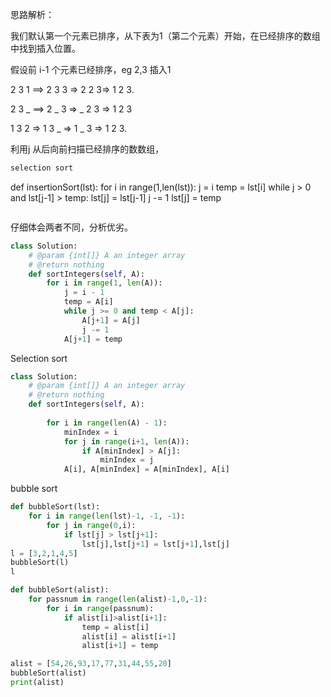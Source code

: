 思路解析：

我们默认第一个元素已排序，从下表为1（第二个元素）开始，在已经排序的数组中找到插入位置。 

假设前 i-1 个元素已经排序，eg 2,3 插入1

2 3 1 ==\> 2 3 3 =\> 2 2 3=\> 1 2 3.

2 3 \_ ==\> 2 \_ 3 =\> \_ 2 3 =\> 1 2 3

1 3 2 =\> 1 3 \_ =\> 1 \_ 3 =\> 1 2 3.

利用j 从后向前扫描已经排序的数数组，

```python
selection sort
```
def insertionSort(lst):
    for i in range(1,len(lst)):
        j = i
        temp = lst[i]
        while j > 0 and lst[j-1] > temp:
            lst[j] = lst[j-1]
            j -= 1
        lst[j] = temp
		
```
```

仔细体会两者不同，分析优劣。

```python
class Solution:
    # @param {int[]} A an integer array
    # @return nothing
    def sortIntegers(self, A):
        for i in range(1, len(A)):
            j = i - 1
            temp = A[i]
            while j >= 0 and temp < A[j]:
                A[j+1] = A[j]
                j -= 1
            A[j+1] = temp
```

Selection sort

```python
class Solution:
    # @param {int[]} A an integer array
    # @return nothing
    def sortIntegers(self, A):
        
        for i in range(len(A) - 1):
            minIndex = i
            for j in range(i+1, len(A)):
                if A[minIndex] > A[j]:
                    minIndex = j
            A[i], A[minIndex] = A[minIndex], A[i]
```

bubble sort

```python
def bubbleSort(lst):
    for i in range(len(lst)-1, -1, -1):
        for j in range(0,i):
            if lst[j] > lst[j+1]:
                lst[j],lst[j+1] = lst[j+1],lst[j]
l = [3,2,1,4,5]
bubbleSort(l)
l
```

```python
def bubbleSort(alist):
    for passnum in range(len(alist)-1,0,-1):
        for i in range(passnum):
            if alist[i]>alist[i+1]:
                temp = alist[i]
                alist[i] = alist[i+1]
                alist[i+1] = temp

alist = [54,26,93,17,77,31,44,55,20]
bubbleSort(alist)
print(alist)
```